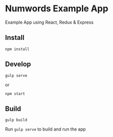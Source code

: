 Numwords Example App
=========================

Example App using React, Redux & Express
<br/>

Install
-----
```
npm install
```

Develop
-----
```
gulp serve
```
or
```
npm start
```

Build
-----
```
gulp build
```

Run ```gulp serve``` to build and run the app